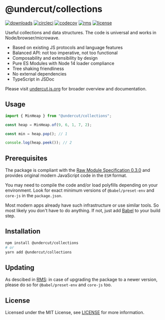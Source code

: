 # @undercut/collections

[![downloads](https://img.shields.io/npm/dm/@undercut/collections)](https://www.npmjs.com/package/@undercut/collections)
[![circleci](https://circleci.com/gh/the-spyke/undercut.svg?style=shield)](https://circleci.com/gh/the-spyke/undercut)
[![codecov](https://codecov.io/gh/the-spyke/undercut/branch/master/graph/badge.svg)](https://codecov.io/gh/the-spyke/undercut)
[![rms](https://img.shields.io/badge/RMS-0.3.0-blue)](https://github.com/the-spyke/rms)
[![license](https://img.shields.io/npm/l/undercut.svg)](https://github.com/the-spyke/undercut/blob/master/LICENSE)

Useful collections and data structures. The code is universal and works in Node/browser/microwave.

- Based on existing JS protocols and language features
- Balanced API: not too imperative, not too functional
- Composability and extensibility by design
- Pure ES Modules with Node 14 loader compliance
- Tree shaking friendliness
- No external dependencies
- TypeScript in JSDoc

Please visit [undercut.js.org](https://undercut.js.org) for broader overview and documentation.

## Usage

```js
import { MinHeap } from "@undercut/collections";

const heap = MinHeap.of(9, 6, 1, 7, 2);

const min = heap.pop(); // 1

console.log(heap.peek()); // 2
```

## Prerequisites

The package is compliant with the [Raw Module Specification 0.3.0](https://github.com/the-spyke/rms) and provides original modern JavaScript code in the `ESM` format.

You may need to compile the code and/or load polyfills depending on your environment. Look for exact minimum versions of `@babel/preset-env` and `core-js` in the `package.json`.

Most modern apps already have such infrastructure or use similar tools. So most likely you don't have to do anything. If not, just add [Babel](https://babeljs.io/setup) to your build step.

## Installation

```sh
npm install @undercut/collections
# or
yarn add @undercut/collections
```

## Updating

As descibed in [RMS](https://github.com/the-spyke/rms): in case of upgrading the package to a newer version, please do so for `@babel/preset-env` and `core-js` too.

## License

Licensed under the MIT License, see [LICENSE](LICENSE) for more information.
